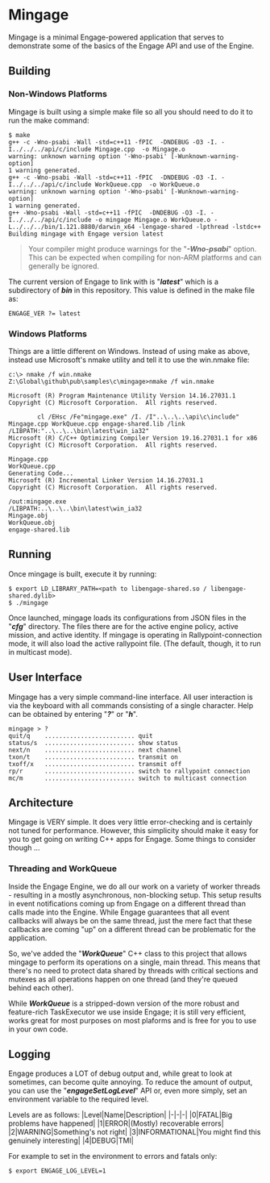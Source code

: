 # Mingage

Mingage is a minimal Engage-powered application that serves to demonstrate some of the basics of the Engage API and use of the Engine.

## Building

### Non-Windows Platforms
Mingage is built using a simple make file so all you should need to do it to run the make command:

```shell
$ make
g++ -c -Wno-psabi -Wall -std=c++11 -fPIC  -DNDEBUG -O3 -I. -I../../../api/c/include Mingage.cpp  -o Mingage.o
warning: unknown warning option '-Wno-psabi' [-Wunknown-warning-option]
1 warning generated.
g++ -c -Wno-psabi -Wall -std=c++11 -fPIC  -DNDEBUG -O3 -I. -I../../../api/c/include WorkQueue.cpp  -o WorkQueue.o
warning: unknown warning option '-Wno-psabi' [-Wunknown-warning-option]
1 warning generated.
g++ -Wno-psabi -Wall -std=c++11 -fPIC  -DNDEBUG -O3 -I. -I../../../api/c/include -o mingage Mingage.o WorkQueue.o -L../../../bin/1.121.8880/darwin_x64 -lengage-shared -lpthread -lstdc++
Building mingage with Engage version latest
```

>Your compiler might produce warnings for the "***-Wno-psabi***" option.  This can be expected when compiling for non-ARM platforms and can generally be ignored.

The current version of Engage to link with is "***latest***" which is a subdirectory of ***bin*** in this repository.  This value is defined in the make file as:

```shell
ENGAGE_VER ?= latest
```

### Windows Platforms
Things are a little different on Windows.  Instead of using make as above, instead use Microsoft's nmake utility and tell it to use the win.nmake file:
```shell
c:\> nmake /f win.nmake
Z:\Global\github\pub\samples\c\mingage>nmake /f win.nmake

Microsoft (R) Program Maintenance Utility Version 14.16.27031.1
Copyright (C) Microsoft Corporation.  All rights reserved.

        cl /EHsc /Fe"mingage.exe" /I. /I"..\..\..\api\c\include" Mingage.cpp WorkQueue.cpp engage-shared.lib /link /LIBPATH:"..\..\..\bin\latest\win_ia32"
Microsoft (R) C/C++ Optimizing Compiler Version 19.16.27031.1 for x86
Copyright (C) Microsoft Corporation.  All rights reserved.

Mingage.cpp
WorkQueue.cpp
Generating Code...
Microsoft (R) Incremental Linker Version 14.16.27031.1
Copyright (C) Microsoft Corporation.  All rights reserved.

/out:mingage.exe
/LIBPATH:..\..\..\bin\latest\win_ia32
Mingage.obj
WorkQueue.obj
engage-shared.lib
```

## Running

Once mingage is built, execute it by running:

```shell
$ export LD_LIBRARY_PATH=<path to libengage-shared.so / libengage-shared.dylib>
$ ./mingage
```

Once launched, mingage loads its configurations from JSON files in the "***cfg***" directory.  The files there are for the active engine policy, active mission, and active identity.  If mingage is operating in Rallypoint-connection mode, it will also load the active rallypoint file.  (The default, though, it to run in multicast mode).

## User Interface

Mingage has a very simple command-line interface.  All user interaction is via the keyboard with all commands consisting of a single character.  Help can be obtained by entering "***?***" or "***h***".

```shell
mingage > ?
quit/q    ......................... quit
status/s  ......................... show status
next/n    ......................... next channel
txon/t    ......................... transmit on
txoff/x   ......................... transmit off
rp/r      ......................... switch to rallypoint connection
mc/m      ......................... switch to multicast connection
```

## Architecture

Mingage is VERY simple.  It does very little error-checking and is certainly not tuned for performance.  However, this simplicity should make it easy for you to get going on writing C++ apps for Engage.  Some things to consider though ...

### Threading and WorkQueue

Inside the Engage Engine, we do all our work on a variety of worker threads - resulting in a mostly asynchronous, non-blocking setup.  This setup results in event notifications coming up from Engage on a different thread than calls made into the Engine.  While Engage guarantees that all event callbacks will always be on the same thread, just the mere fact that these callbacks are coming "up" on a different thread can be problematic for the application.

So, we've added the "***WorkQueue***" C++ class to this project that allows mingage to perform its operations on a single, main thread.  This means that there's no need to protect data shared by threads with critical sections and mutexes as all operations happen on one thread (and they're queued behind each other).  

While ***WorkQueue*** is a stripped-down version of the more robust and feature-rich TaskExecutor we use inside Engage; it is still very efficient, works great for most purposes on most plaforms and is free for you to use in your own code.


## Logging

Engage produces a LOT of debug output and, while great to look at sometimes, can become quite annoying.  To reduce the amount of output, you can use the "***engageSetLogLevel***" API or, even more simply, set an environment variable to the required level.  

Levels are as follows:
|Level|Name|Description|
|-|-|-|
|0|FATAL|Big problems have happened|
|1|ERROR|(Mostly) recoverable errors|
|2|WARNING|Something's not right|
|3|INFORMATIONAL|You might find this genuinely interesting|
|4|DEBUG|TMI|


For example to set in the environment to errors and fatals only:

```shell
$ export ENGAGE_LOG_LEVEL=1
```

